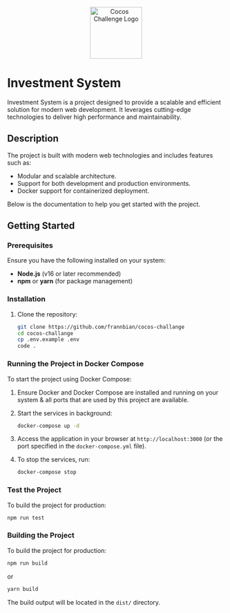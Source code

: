 <p align="center">
  <img src="https://example.com/logo.svg" width="120" alt="Cocos Challenge Logo" />
</p>

# Investment System

Investment System is a project designed to provide a scalable and efficient solution for modern web development. It leverages cutting-edge technologies to deliver high performance and maintainability.

## Description

The project is built with modern web technologies and includes features such as:
- Modular and scalable architecture.
- Support for both development and production environments.
- Docker support for containerized deployment.

Below is the documentation to help you get started with the project.

## Getting Started

### Prerequisites
Ensure you have the following installed on your system:
- **Node.js** (v16 or later recommended)
- **npm** or **yarn** (for package management)

### Installation
1. Clone the repository:
   ```bash
   git clone https://github.com/frannbian/cocos-challange
   cd cocos-challange
   cp .env.example .env
   code .
   ```


### Running the Project in Docker Compose
To start the project using Docker Compose:
1. Ensure Docker and Docker Compose are installed and running on your system & all ports that are used by this project are available.
2. Start the services in background:
   ```bash
   docker-compose up -d
   ```
3. Access the application in your browser at `http://localhost:3000` (or the port specified in the `docker-compose.yml` file).

4. To stop the services, run:
   ```bash
   docker-compose stop
   ```

### Test the Project
To build the project for production:
```bash
npm run test
```

### Building the Project
To build the project for production:
```bash
npm run build
```
or
```bash
yarn build
```

The build output will be located in the `dist/` directory.
